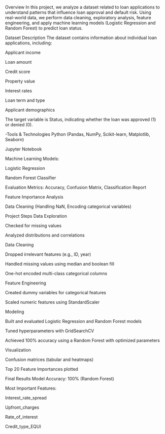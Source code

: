  Overview
In this project, we analyze a dataset related to loan applications to understand patterns that influence loan approval and default risk. Using real-world data, we perform data cleaning, exploratory analysis, feature engineering, and apply machine learning models (Logistic Regression and Random Forest) to predict loan status.

 Dataset Description
The dataset contains information about individual loan applications, including:

Applicant income

Loan amount

Credit score

Property value

Interest rates

Loan term and type

Applicant demographics

The target variable is Status, indicating whether the loan was approved (1) or denied (0).

-Tools & Technologies
Python (Pandas, NumPy, Scikit-learn, Matplotlib, Seaborn)

Jupyter Notebook

Machine Learning Models:

Logistic Regression

Random Forest Classifier

Evaluation Metrics: Accuracy, Confusion Matrix, Classification Report

Feature Importance Analysis

Data Cleaning (Handling NaN, Encoding categorical variables)

 Project Steps
Data Exploration

Checked for missing values

Analyzed distributions and correlations

Data Cleaning

Dropped irrelevant features (e.g., ID, year)

Handled missing values using median and boolean fill

One-hot encoded multi-class categorical columns

Feature Engineering

Created dummy variables for categorical features

Scaled numeric features using StandardScaler

Modeling

Built and evaluated Logistic Regression and Random Forest models

Tuned hyperparameters with GridSearchCV

Achieved 100% accuracy using a Random Forest with optimized parameters

Visualization

Confusion matrices (tabular and heatmaps)

Top 20 Feature Importances plotted

Final Results
Model Accuracy: 100% (Random Forest)

Most Important Features:

Interest_rate_spread

Upfront_charges

Rate_of_interest

Credit_type_EQUI
